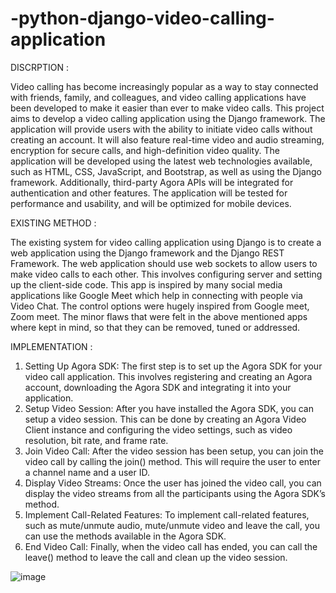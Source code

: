 # -python-django-video-calling-application
 DISCRPTION :
 
 Video calling has become increasingly popular as a way to stay connected with friends, 
family, and colleagues, and video calling applications have been developed to make it easier than ever
to make video calls. This project aims to develop a video calling application using the Django 
framework. The application will provide users with the ability to initiate video calls without creating 
an account. It will also feature real-time video and audio streaming, encryption for secure calls, and
high-definition video quality. The application will be developed using the latest web technologies 
available, such as HTML, CSS, JavaScript, and Bootstrap, as well as using the Django framework. 
Additionally, third-party Agora APIs will be integrated for authentication and other features. The 
application will be tested for performance and usability, and will be optimized for mobile devices. 

  EXISTING METHOD :
  
  The existing system for video calling application using Django is to create a web application 
using the Django framework and the Django REST Framework. The web application should use web 
sockets to allow users to make video calls to each other. This involves configuring server and setting 
up the client-side code. This app is inspired by many social media applications like Google Meet 
which help in connecting with people via Video Chat. The control options were hugely inspired from 
Google meet, Zoom meet. The minor flaws that were felt in the above mentioned apps where kept in 
mind, so that they can be removed, tuned or addressed. 

IMPLEMENTATION :

1. Setting Up Agora SDK: The first step is to set up the Agora SDK for your video call 
application. This involves registering and creating an Agora account, downloading the Agora SDK 
and integrating it into your application. 
2. Setup Video Session: After you have installed the Agora SDK, you can setup a video 
session. This can be done by creating an Agora Video Client instance and configuring the video 
settings, such as video resolution, bit rate, and frame rate. 
 3. Join Video Call: After the video session has been setup, you can join the video call by 
calling the join() method. This will require the user to enter a channel name and a user ID. 
4. Display Video Streams: Once the user has joined the video call, you can display the video 
streams from all the participants using the Agora SDK’s method. 
5. Implement Call-Related Features: To implement call-related features, such as mute/unmute 
audio, mute/unmute video and leave the call, you can use the methods available in the Agora SDK. 
 6. End Video Call: Finally, when the video call has ended, you can call the leave() method to 
leave the call and clean up the video session.

![image](https://github.com/ArunMuthukumarasamy/-python-django-video-calling-application/assets/123149917/6676b68c-5f74-47ec-941c-f5e60a5fc1d5)
